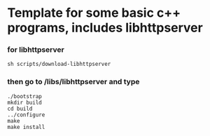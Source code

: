 # Template for some basic c++ programs, includes libhttpserver
### for libhttpserver
```sh scripts/download-libhttpserver```
### then go to /libs/libhttpserver and type
```
./bootstrap
mkdir build
cd build
../configure
make
make install
```